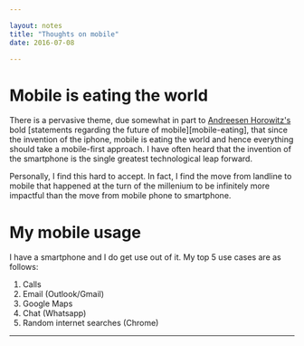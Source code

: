```yaml
---

layout: notes
title: "Thoughts on mobile"
date: 2016-07-08

---
```


# Mobile is eating the world
There is a pervasive theme, due somewhat in part to [Andreesen Horowitz's][a16z] bold [statements regarding the future of mobile][mobile-eating], that since the invention of the iphone, mobile is eating the world and hence everything should take a mobile-first approach. I have often heard that the invention of the smartphone is the single greatest technological leap forward.

Personally, I find this hard to accept. In fact, I find the move from landline to mobile that happened at the turn of the millenium to be infinitely more impactful than the move from mobile phone to smartphone.

# My mobile usage
I have a smartphone and I do get use out of it. My top 5 use cases are as follows:

1. Calls
2. Email (Outlook/Gmail)
3. Google Maps
4. Chat (Whatsapp)
5. Random internet searches (Chrome)





---

[a16z]:
[mobile-eating]: 
